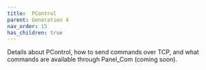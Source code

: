 ```yaml
---
title:  PControl
parent: Generation 4
nav_order: 15
has_children: true
---
```


Details about PControl, how to send commands over TCP, and what commands are available through Panel_Com (coming soon).
